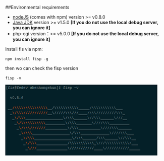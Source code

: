 ##Environmental requirements
* [nodeJS](http://nodejs.org/) (comes with npm) version >= v0.8.0
* [Java JDK](http://www.oracle.com/technetwork/java/javase/downloads/index.html) version >= v1.5.0 **[If you do not use the local debug server, you can ignore it]**
* php-cgi version：>= v5.0.0 **[If you do not use the local debug server, you can ignore it]**

Install fis via npm:

```
npm install fisp -g
```

then wo can check the fisp version

```
fisp -v
```

![fisp version](./images/v.png)